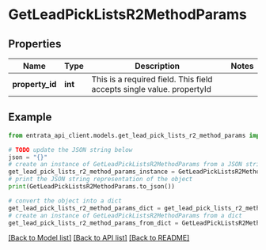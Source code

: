 # GetLeadPickListsR2MethodParams


## Properties

Name | Type | Description | Notes
------------ | ------------- | ------------- | -------------
**property_id** | **int** | This is a required field. This field accepts single value. propertyId | 

## Example

```python
from entrata_api_client.models.get_lead_pick_lists_r2_method_params import GetLeadPickListsR2MethodParams

# TODO update the JSON string below
json = "{}"
# create an instance of GetLeadPickListsR2MethodParams from a JSON string
get_lead_pick_lists_r2_method_params_instance = GetLeadPickListsR2MethodParams.from_json(json)
# print the JSON string representation of the object
print(GetLeadPickListsR2MethodParams.to_json())

# convert the object into a dict
get_lead_pick_lists_r2_method_params_dict = get_lead_pick_lists_r2_method_params_instance.to_dict()
# create an instance of GetLeadPickListsR2MethodParams from a dict
get_lead_pick_lists_r2_method_params_from_dict = GetLeadPickListsR2MethodParams.from_dict(get_lead_pick_lists_r2_method_params_dict)
```
[[Back to Model list]](../README.md#documentation-for-models) [[Back to API list]](../README.md#documentation-for-api-endpoints) [[Back to README]](../README.md)


